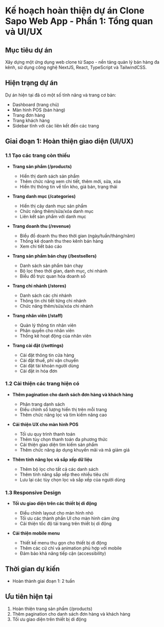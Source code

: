 # Kế hoạch hoàn thiện dự án Clone Sapo Web App - Phần 1: Tổng quan và UI/UX

## Mục tiêu dự án
Xây dựng một ứng dụng web clone từ Sapo - nền tảng quản lý bán hàng đa kênh, sử dụng công nghệ NextJS, React, TypeScript và TailwindCSS.

## Hiện trạng dự án
Dự án hiện tại đã có một số tính năng và trang cơ bản:
- Dashboard (trang chủ)
- Màn hình POS (bán hàng)
- Trang đơn hàng
- Trang khách hàng
- Sidebar tĩnh với các liên kết đến các trang

## Giai đoạn 1: Hoàn thiện giao diện (UI/UX)

### 1.1 Tạo các trang còn thiếu
- **Trang sản phẩm (/products)**
  - Hiển thị danh sách sản phẩm
  - Thêm chức năng xem chi tiết, thêm mới, sửa, xóa
  - Hiển thị thông tin về tồn kho, giá bán, trạng thái

- **Trang danh mục (/categories)**
  - Hiển thị cây danh mục sản phẩm
  - Chức năng thêm/sửa/xóa danh mục
  - Liên kết sản phẩm với danh mục

- **Trang doanh thu (/revenue)**
  - Biểu đồ doanh thu theo thời gian (ngày/tuần/tháng/năm)
  - Thống kê doanh thu theo kênh bán hàng
  - Xem chi tiết báo cáo

- **Trang sản phẩm bán chạy (/bestsellers)**
  - Danh sách sản phẩm bán chạy
  - Bộ lọc theo thời gian, danh mục, chi nhánh
  - Biểu đồ trực quan hóa doanh số

- **Trang chi nhánh (/stores)**
  - Danh sách các chi nhánh
  - Thông tin chi tiết từng chi nhánh
  - Chức năng thêm/sửa/xóa chi nhánh

- **Trang nhân viên (/staff)**
  - Quản lý thông tin nhân viên
  - Phân quyền cho nhân viên
  - Thống kê hoạt động của nhân viên

- **Trang cài đặt (/settings)**
  - Cài đặt thông tin cửa hàng
  - Cài đặt thuế, phí vận chuyển
  - Cài đặt tài khoản người dùng
  - Cài đặt in hóa đơn

### 1.2 Cải thiện các trang hiện có
- **Thêm pagination cho danh sách đơn hàng và khách hàng**
  - Phân trang danh sách
  - Điều chỉnh số lượng hiển thị trên mỗi trang
  - Thêm chức năng lọc và tìm kiếm nâng cao

- **Cải thiện UX cho màn hình POS**
  - Tối ưu quy trình thanh toán
  - Thêm tùy chọn thanh toán đa phương thức
  - Cải thiện giao diện tìm kiếm sản phẩm
  - Thêm chức năng áp dụng khuyến mãi và mã giảm giá

- **Thêm tính năng lọc và sắp xếp dữ liệu**
  - Thêm bộ lọc cho tất cả các danh sách
  - Thêm tính năng sắp xếp theo nhiều tiêu chí
  - Lưu lại các tùy chọn lọc và sắp xếp của người dùng

### 1.3 Responsive Design
- **Tối ưu giao diện trên các thiết bị di động**
  - Điều chỉnh layout cho màn hình nhỏ
  - Tối ưu các thành phần UI cho màn hình cảm ứng
  - Cải thiện tốc độ tải trang trên thiết bị di động

- **Cải thiện mobile menu**
  - Thiết kế menu thu gọn cho thiết bị di động
  - Thêm các cử chỉ và animation phù hợp với mobile
  - Đảm bảo khả năng tiếp cận (accessibility)

## Thời gian dự kiến
- Hoàn thành giai đoạn 1: 2 tuần

## Ưu tiên hiện tại
1. Hoàn thiện trang sản phẩm (/products)
2. Thêm pagination cho danh sách đơn hàng và khách hàng
3. Tối ưu giao diện trên thiết bị di động